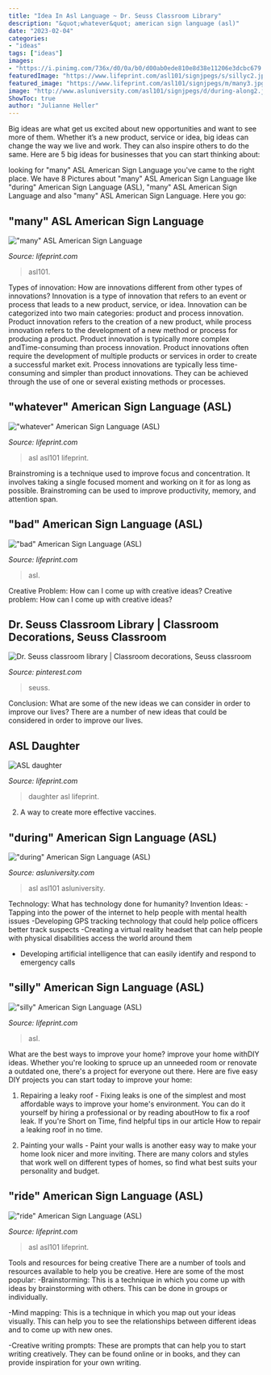 ```yaml
---
title: "Idea In Asl Language ~ Dr. Seuss Classroom Library"
description: "&quot;whatever&quot; american sign language (asl)"
date: "2023-02-04"
categories:
- "ideas"
tags: ["ideas"]
images:
- "https://i.pinimg.com/736x/d0/0a/b0/d00ab0ede810e8d38e11206e3dcbc679.jpg"
featuredImage: "https://www.lifeprint.com/asl101/signjpegs/s/sillyc2.jpg"
featured_image: "https://www.lifeprint.com/asl101/signjpegs/m/many3.jpg"
image: "http://www.asluniversity.com/asl101/signjpegs/d/during-along2.jpg"
ShowToc: true
author: "Julianne Heller"
---
```



Big ideas are what get us excited about new opportunities and want to see more of them. Whether it’s a new product, service or idea, big ideas can change the way we live and work. They can also inspire others to do the same. Here are 5 big ideas for businesses that you can start thinking about: 

	

		
looking for &quot;many&quot; ASL American Sign Language you've came to the right place. We have 8 Pictures about &quot;many&quot; ASL American Sign Language like &quot;during&quot; American Sign Language (ASL), &quot;many&quot; ASL American Sign Language and also &quot;many&quot; ASL American Sign Language. Here you go:
		
    
## &quot;many&quot; ASL American Sign Language

<img loading=lazy src="https://www.lifeprint.com/asl101/signjpegs/m/many3.jpg" onerror="this.onerror=null;this.src='https://tse3.mm.bing.net/th?id=OIP.GYNqdwmxlwC2Fpo65KuyWwAAAA&amp;pid=15.1';" alt="&quot;many&quot; ASL American Sign Language">

_Source: lifeprint.com_

>asl101. 

	

Types of innovation: How are innovations different from other types of innovations?
Innovation is a type of innovation that refers to an event or process that leads to a new product, service, or idea. Innovation can be categorized into two main categories: product and process innovation. Product innovation refers to the creation of a new product, while process innovation refers to the development of a new method or process for producing a product. 
Product innovation is typically more complex andTime-consuming than process innovation. Product innovations often require the development of multiple products or services in order to create a successful market exit. Process innovations are typically less time-consuming and simpler than product innovations. They can be achieved through the use of one or several existing methods or processes.

    
## &quot;whatever&quot; American Sign Language (ASL)

<img loading=lazy src="http://www.lifeprint.com/asl101/signjpegs/w/whatev16.jpg" onerror="this.onerror=null;this.src='https://tse1.mm.bing.net/th?id=OIP.DA9E8bWkoBTTk-0IGVZ4VwAAAA&amp;pid=15.1';" alt="&quot;whatever&quot; American Sign Language (ASL)">

_Source: lifeprint.com_

>asl asl101 lifeprint. 

	

Brainstroming is a technique used to improve focus and concentration. It involves taking a single focused moment and working on it for as long as possible. Brainstroming can be used to improve productivity, memory, and attention span.

    
## &quot;bad&quot; American Sign Language (ASL)

<img loading=lazy src="https://www.lifeprint.com/asl101/signjpegs/b/badb2.jpg" onerror="this.onerror=null;this.src='https://tse4.mm.bing.net/th?id=OIP.G17FfZj2Ka2MuQFgz-_XPAHaG-&amp;pid=15.1';" alt="&quot;bad&quot; American Sign Language (ASL)">

_Source: lifeprint.com_

>asl. 

	

Creative Problem: How can I come up with creative ideas?
Creative problem: How can I come up with creative ideas?

    
## Dr. Seuss Classroom Library | Classroom Decorations, Seuss Classroom

<img loading=lazy src="https://i.pinimg.com/736x/d0/0a/b0/d00ab0ede810e8d38e11206e3dcbc679.jpg" onerror="this.onerror=null;this.src='https://tse1.mm.bing.net/th?id=OIP.tuFS3Ad_oC2JF168ksCTLgHaJ3&amp;pid=15.1';" alt="Dr. Seuss classroom library | Classroom decorations, Seuss classroom">

_Source: pinterest.com_

>seuss. 

	

Conclusion: What are some of the new ideas we can consider in order to improve our lives?
There are a number of new ideas that could be considered in order to improve our lives.

    
## ASL Daughter

<img loading=lazy src="https://www.lifeprint.com/asl101/signjpegs/d/daughter3.jpg" onerror="this.onerror=null;this.src='https://tse1.mm.bing.net/th?id=OIP.pLWoeU70w9sXOjXtlzALlQAAAA&amp;pid=15.1';" alt="ASL daughter">

_Source: lifeprint.com_

>daughter asl lifeprint. 

	

2. A way to create more effective vaccines.

    
## &quot;during&quot; American Sign Language (ASL)

<img loading=lazy src="http://www.asluniversity.com/asl101/signjpegs/d/during-along2.jpg" onerror="this.onerror=null;this.src='https://tse3.mm.bing.net/th?id=OIP.dFTs1Z6A2mC1yqjcVXNafAAAAA&amp;pid=15.1';" alt="&quot;during&quot; American Sign Language (ASL)">

_Source: asluniversity.com_

>asl asl101 asluniversity. 

	

Technology: What has technology done for humanity?
Invention Ideas: 
-Tapping into the power of the internet to help people with mental health issues 
-Developing GPS tracking technology that could help police officers better track suspects 
-Creating a virtual reality headset that can help people with physical disabilities access the world around them 
- Developing artificial intelligence that can easily identify and respond to emergency calls

    
## &quot;silly&quot; American Sign Language (ASL)

<img loading=lazy src="https://www.lifeprint.com/asl101/signjpegs/s/sillyc2.jpg" onerror="this.onerror=null;this.src='https://tse4.mm.bing.net/th?id=OIP.rKooxJ-AuHncDwA1ZWg2LQHaHU&amp;pid=15.1';" alt="&quot;silly&quot; American Sign Language (ASL)">

_Source: lifeprint.com_

>asl. 

	

What are the best ways to improve your home?
improve your home withDIY ideas. Whether you're looking to spruce up an unneeded room or renovate a outdated one, there's a project for everyone out there. Here are five easy DIY projects you can start today to improve your home: 
1. Repairing a leaky roof - Fixing leaks is one of the simplest and most affordable ways to improve your home's environment. You can do it yourself by hiring a professional or by reading aboutHow to fix a roof leak. If you're Short on Time, find helpful tips in our article How to repair a leaking roof in no time. 

2. Painting your walls - Paint your walls is another easy way to make your home look nicer and more inviting. There are many colors and styles that work well on different types of homes, so find what best suits your personality and budget.

    
## &quot;ride&quot; American Sign Language (ASL)

<img loading=lazy src="https://www.lifeprint.com/asl101/signjpegs/g/geton4.jpg" onerror="this.onerror=null;this.src='https://tse1.mm.bing.net/th?id=OIP.EOGfaFevgTR6QbyFdlcgLQHaH1&amp;pid=15.1';" alt="&quot;ride&quot; American Sign Language (ASL)">

_Source: lifeprint.com_

>asl asl101 lifeprint. 

	

Tools and resources for being creative
There are a number of tools and resources available to help you be creative. Here are some of the most popular:
-Brainstorming: This is a technique in which you come up with ideas by brainstorming with others. This can be done in groups or individually.

-Mind mapping: This is a technique in which you map out your ideas visually. This can help you to see the relationships between different ideas and to come up with new ones.

-Creative writing prompts: These are prompts that can help you to start writing creatively. They can be found online or in books, and they can provide inspiration for your own writing.

